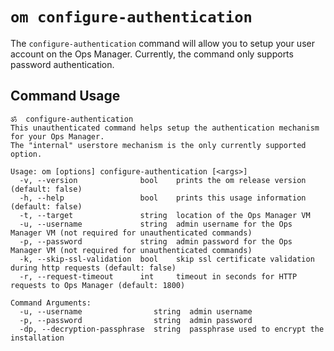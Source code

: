 # `om configure-authentication`

The `configure-authentication` command will allow you to setup your user account on the Ops Manager.
Currently, the command only supports password authentication.

## Command Usage
```
ॐ  configure-authentication
This unauthenticated command helps setup the authentication mechanism for your Ops Manager.
The "internal" userstore mechanism is the only currently supported option.

Usage: om [options] configure-authentication [<args>]
  -v, --version              bool    prints the om release version (default: false)
  -h, --help                 bool    prints this usage information (default: false)
  -t, --target               string  location of the Ops Manager VM
  -u, --username             string  admin username for the Ops Manager VM (not required for unauthenticated commands)
  -p, --password             string  admin password for the Ops Manager VM (not required for unauthenticated commands)
  -k, --skip-ssl-validation  bool    skip ssl certificate validation during http requests (default: false)
  -r, --request-timeout      int     timeout in seconds for HTTP requests to Ops Manager (default: 1800)

Command Arguments:
  -u, --username                string  admin username
  -p, --password                string  admin password
  -dp, --decryption-passphrase  string  passphrase used to encrypt the installation
```
